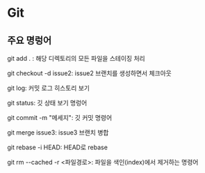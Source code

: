 # Git

## 주요 명렁어
git add . : 해당 디렉토리의 모든 파일을 스테이징 처리

git checkout -d issue2: issue2 브랜치를 생성하면서 체크아웃

git log: 커밋 로그 히스토리 보기

git status: 깃 상태 보기 명렁어

git commit -m "메세지": 깃 커밋 명령어

git merge issue3: issue3 브랜치 병합

git rebase -i HEAD: HEAD로 rebase

git rm --cached -r <파일경로>: 파일을 색인(index)에서 제거하는 명령어
